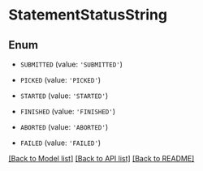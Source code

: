 # StatementStatusString


## Enum

* `SUBMITTED` (value: `'SUBMITTED'`)

* `PICKED` (value: `'PICKED'`)

* `STARTED` (value: `'STARTED'`)

* `FINISHED` (value: `'FINISHED'`)

* `ABORTED` (value: `'ABORTED'`)

* `FAILED` (value: `'FAILED'`)

[[Back to Model list]](../README.md#documentation-for-models) [[Back to API list]](../README.md#documentation-for-api-endpoints) [[Back to README]](../README.md)


